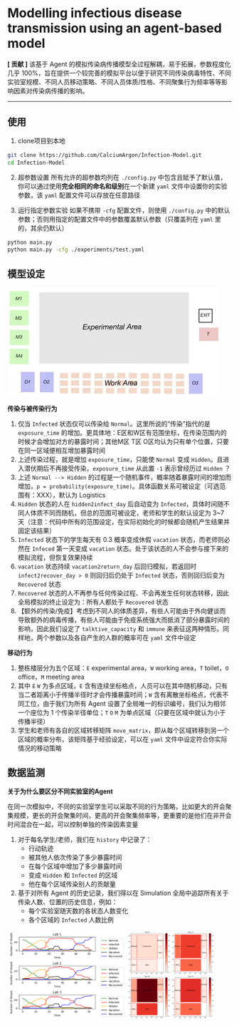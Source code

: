 # Modelling infectious disease transmission using an agent-based model

**[ 贡献 ]** 该基于 Agent 的模拟传染病传播模型全过程解耦，易于拓展，参数程度化几乎 100%，旨在提供一个较完善的模拟平台以便于研究不同传染病毒特性、不同实验室规模、不同人员移动策略、不同人员体质/性格、不同聚集行为频率等等影响因素对传染病传播的影响。

****

## 使用

1. clone项目到本地
```bash
git clone https://github.com/CalciumArgon/Infection-Model.git
cd Infection-Model
```
2. 超参数设置
所有允许的超参数均列在 `./config.py` 中包含且赋予了默认值，你可以通过使用**完全相同的命名和级别**在一个新建 `yaml` 文件中设置你的实验参数，该 `yaml` 配置文件可以存放在任意路径

3. 运行指定参数实验
如果不携带 `-cfg` 配置文件，则使用 `./config.py` 中的默认参数；否则用指定的配置文件中的参数覆盖默认参数（只覆盖列在 `yaml` 里的，其余仍默认）
```bash
python main.py
python main.py -cfg ./experiments/test.yaml
```


## 模型设定

![Entire map of building](./img/map.jpg)

**传染与被传染行为**
1. 仅当 `Infected` 状态仅可以传染给 `Normal`。这里所说的“传染”指代的是 `exposure_time` 的增加。更具体地：E区和W区有范围坐标，在传染范围内的时候才会增加对方的暴露时间；其他M区 T区 O区均认为只有单个位置，只要在同一区域便相互增加暴露时间
2. 上述传染过程，就是增加 `exposure_time`，只能使 `Normal` 变成 `Hidden`。且进入潜伏期后不再接受传染，`exposure_time` 从此置 `-1` 表示曾经历过 `Hidden` ？
3. 上述 `Normal --> Hidden` 的过程是一个随机事件，概率随着暴露时间的增加而增加，`p = probability(exposure_time)`。具体函数关系可被设定（可选范围有：XXX），默认为 Logistics
4. `Hidden` 状态的人在 `hidden2infect_day` 后自动变为 `Infected`，具体时间随不同人体质不同而随机，但总的范围可被设定，老师和学生的默认设定为 3~7 天（注意：代码中所有的范围设定，在实际初始化的时候都会随机产生结果并固定该结果）
5. `Infected` 状态下的学生每天有 0.3 概率变成休假 `vacation` 状态，而老师则必然在 `Infeced` 第一天变成 `vacation` 状态。处于该状态的人不会参与接下来的模拟流程，但恢复效果持续
6. `vacation` 状态持续 `vacation2return_day` 后回归模拟，若返回时 `infect2recover_day > 0` 则回归后仍处于 `Infected` 状态，否则回归后变为 `Recovered` 状态
7. `Recovered` 状态的人不再参与任何传染过程、不会再发生任何状态转移，因此全局模拟的终止设定为：所有人都处于 `Recovered` 状态
8. 【额外的传染/免疫】考虑到不同人的体质差异，有些人可能由于外向健谈而导致额外的病毒传播，有些人可能由于免疫系统强大而抵消了部分暴露时间的影响，因此我们设定了 `talktive_capacity` 和 `immune` 来表征这两种情形。同样地，两个参数以及各自产生的人群的概率可在 `yaml` 文件中设定

**移动行为**
1. 整栋楼层分为五个区域：`E` experimental area，`W` working area，`T` toilet，`O` office，`M` meeting area
2. 其中 `E` `W` 为多点区域，`E` 含有连续坐标格点，人员可以在其中随机移动，只有当二者距离小于传播半径时才会传播暴露时间；`W` 含有离散坐标格点，代表不同工位，由于我们为所有 Agent 设置了全局唯一的标识编号，我们认为相邻一个座位为 1 个传染半径单位；`T` `O` `M` 为单点区域（只要在区域中就认为小于传播半径）
3. 学生和老师有各自的区域转移矩阵 `move_matrix`，即从每个区域转移到另一个区域的概率分布，该矩阵基于经验设定，可以在 `yaml` 文件中设定符合你实际情况的移动策略


## 数据监测

**关于为什么要区分不同实验室的Agent**

在同一次模拟中，不同的实验室学生可以采取不同的行为策略，比如更大的开会聚集规模，更长的开会聚集时间，更高的开会聚集频率等，更重要的是他们在非开会时间混合在一起，可以控制单独的传染因素变量

1. 对于每名学生/老师，我们在 `history` 中记录了：
    * 行动轨迹
    * 被其他人依次传染了多少暴露时间
    * 在每个区域中增加了多少暴露时间
    * 变成 `Hidden` 和 `Infected` 的区域
    * 他在每个区域传染别人的贡献量
2. 基于对所有 Agent 的历史记录，我们得以在 Simulation 全局中追踪所有关于传染人数、位置的历史信息，例如：
    * 每个实验室随天数的各状态人数变化
    * 各个区域的 `Infected` 人数比例

<img src='./img/trend_each_lab.png' width=53.3%><img src="./img/Infected_people_where.png" width=40%>
